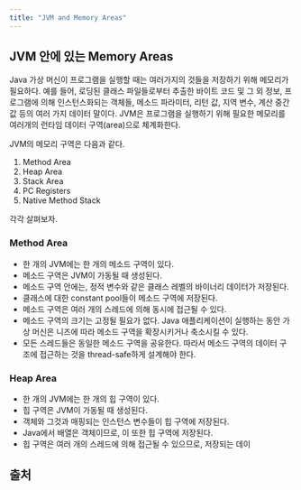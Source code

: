 ```yaml
---
title: "JVM and Memory Areas"
---
```


## JVM 안에 있는 Memory Areas
Java 가상 머신이 프로그램을 실행할 때는 여러가지의 것들을 저장하기 위해 메모리가 필요하다. 예를 들어, 로딩된 클래스 파일들로부터 추출한 바이트 코드 및 그 외 정보, 프로그램에 의해 인스턴스화되는 객체들, 메소드 파라미터, 리턴 값, 지역 변수, 계산 중간 값 등의 여러 가지 데이터 말이다. JVM은 프로그램을 실행하기 위해 필요한 메모리를 여러개의 런타임 데이터 구역(area)으로 체계화한다.

JVM의 메모리 구역은 다음과 같다.
1. Method Area
2. Heap Area
3. Stack Area
4. PC Registers
5. Native Method Stack

각각 살펴보자.

### Method Area
- 한 개의 JVM에는 한 개의 메소드 구역이 있다.
- 메소드 구역은 JVM이 가동될 때 생성된다.
- 메소드 구역 안에는, 정적 변수와 같은 클래스 레벨의 바이너리 데이터가 저장된다.
- 클래스에 대한 constant pool들이 메소드 구역에 저장된다.
- 메소드 구역은 여러 개의 스레드에 의해 동시에 접근될 수 있다.
- 메소드 구역의 크기는 고정될 필요가 없다. Java 애플리케이션이 실행하는 동안 가상 머신은 니즈에 따라 메소드 구역을 확장시키거나 축소시킬 수 있다.
- 모든 스레드들은 동일한 메소드 구역을 공유한다. 따라서 메소드 구역의 데이터 구조에 접근하는 것을 thread-safe하게 설계해야 한다.

### Heap Area
- 한 개의 JVM에는 한 개의 힙 구역이 있다.
- 힙 구역은 JVM이 가동될 때 생성된다.
- 객체와 그것과 매핑되는 인스턴스 변수들이 힙 구역에 저장된다.
- Java에서 배열은 객체이므로, 이 또한 힙 구역에 저장된다.
- 힙 구역은 여러 개의 스레드에 의해 접근될 수 있으므로, 저장되는 데이



## 출처

